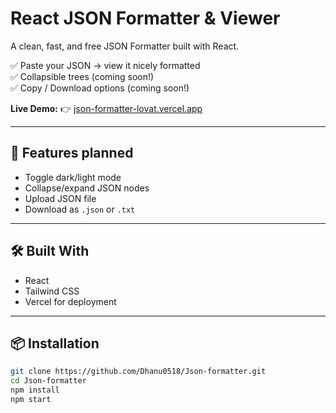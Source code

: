 # React JSON Formatter & Viewer

A clean, fast, and free JSON Formatter built with React.

✅ Paste your JSON → view it nicely formatted  
✅ Collapsible trees (coming soon!)  
✅ Copy / Download options (coming soon!)

**Live Demo:** 👉 [json-formatter-lovat.vercel.app](https://json-formatter-lovat.vercel.app)

---

## 🚀 Features planned

- Toggle dark/light mode
- Collapse/expand JSON nodes
- Upload JSON file
- Download as `.json` or `.txt`

---

## 🛠 Built With

- React
- Tailwind CSS
- Vercel for deployment

---

## 📦 Installation

```bash
git clone https://github.com/Dhanu0518/Json-formatter.git
cd Json-formatter
npm install
npm start
```
